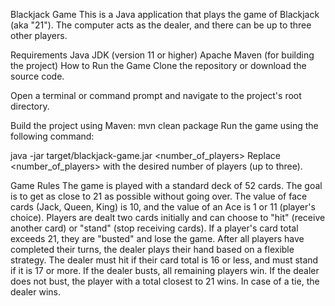 Blackjack Game
This is a Java application that plays the game of Blackjack (aka "21"). The computer acts as the dealer, and there can be up to three other players.

Requirements
Java JDK (version 11 or higher) Apache Maven (for building the project) How to Run the Game Clone the repository or download the source code.

Open a terminal or command prompt and navigate to the project's root directory.

Build the project using Maven:
mvn clean package Run the game using the following command:

java -jar target/blackjack-game.jar <number_of_players> Replace <number_of_players> with the desired number of players (up to three).

Game Rules
The game is played with a standard deck of 52 cards. The goal is to get as close to 21 as possible without going over. The value of face cards (Jack, Queen, King) is 10, and the value of an Ace is 1 or 11 (player's choice). Players are dealt two cards initially and can choose to "hit" (receive another card) or "stand" (stop receiving cards). If a player's card total exceeds 21, they are "busted" and lose the game. After all players have completed their turns, the dealer plays their hand based on a flexible strategy. The dealer must hit if their card total is 16 or less, and must stand if it is 17 or more. If the dealer busts, all remaining players win. If the dealer does not bust, the player with a total closest to 21 wins. In case of a tie, the dealer wins.
